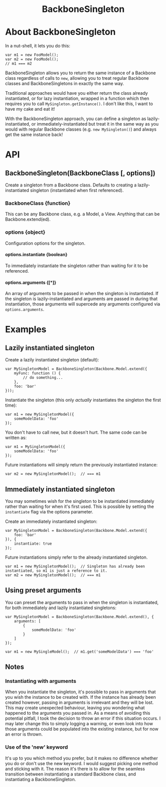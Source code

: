 <h1 align="center">BackboneSingleton</h1>

# About BackboneSingleton
In a nut-shell, it lets you do this:
```
var m1 = new FooModel();
var m2 = new FooModel();
// m1 === m2
```
BackboneSingleton allows you to return the same instance of a Backbone class regardless of calls to `new`, allowing you 
to treat regular Backbone classes and BackboneSingletons in exactly the same way.

Traditional approaches would have you either return the class already instantiated, or for lazy instantiation, wrapped 
in a function which then requires you to call `MySingleton.getInstance()`. I don't like this, I want to have my cake and
eat it!

With the BackboneSingleton approach, you can define a singleton as lazily-instantiated, or immediately-instantiated but 
treat it in the same way as you would with regular Backbone classes (e.g. `new MySingleton()`) and always get the same 
instance back!

# API

## BackboneSingleton(BackboneClass [, options])
Create a singleton from a Backbone class. Defaults to creating a lazily-instantiated singleton (instantiated when 
first referenced).

### BackboneClass {function}
This can be any Backbone class, e.g. a Model, a View. Anything that can be Backbone.extend(ed). 

### options {object}
Configuration options for the singleton.

#### options.instantiate {boolean}
To immediately instantiate the singleton rather than waiting for it to be referenced.

#### options.arguments {[*]}
An array of arguments to be passed in when the singleton is instantiated. If the singleton is lazily-instantiated and 
arguments are passed in during that instantiation, those arguments will supercede any arguments configured via
`options.arguments`.


# Examples

## Lazily instantiated singleton
Create a lazily instantiated singleton (default):
```
var MySingletonModel = BackboneSingleton(Backbone.Model.extend({
    myFunc: function () {
        // do something...
    },
    foo: 'bar'
}));
```

Instantiate the singleton (this only *actually* instantiates the singleton the first time):
```
var m1 = new MySingletonModel({
    someModelData: 'foo'
});
```

You don't have to call new, but it doesn't hurt. The same code can be written as:
```
var m1 = MySingletonModel({
    someModelData: 'foo'
});
```

Future instantiations will simply return the previously instantiated instance:
```
var m2 = new MySingletonModel();  // === m1
```


## Immediately instantiated singleton
You may sometimes wish for the singleton to be instantiated immediately rather than waiting for when it's first used.
This is possible by setting the `instantiate` flag via the options parameter.

Create an immediately instantiated singleton:
```
var MySingletonModel = BackboneSingleton(Backbone.Model.extend({
    foo: 'bar'
}), {
    instantiate: true
});
```

Future instantiations simply refer to the already instantiated singleton.
```
var m1 = new MySingletonModel();  // Singleton has already been instantiated, so m1 is just a reference to it.
var m2 = new MySingletonModel();  // === m1
```

## Using preset arguments
You can preset the arguments to pass in when the singleton is instantiated, for both immediately and lazily 
instantiated singletons:
```
var MySingletonModel = BackboneSingleton(Backbone.Model.extend(), {
    arguments: [
        {
            someModelData: 'foo'
        }
    ]
});

var m1 = new MySingleModel();  // m1.get('someModelData') === 'foo'
```

## Notes

### Instantiating with arguments
When you instantiate the singleton, it's possible to pass in arguments that you wish the instance to be created with.
If the instance has already been created however, passing in arguments is irrelevant and they will be lost.
This may create unexpected behaviour, leaving you wondering what happened to the arguments you passed in.
As a means of avoiding this potential pitfall, I took the decision to throw an error if this situation occurs. I may 
later change this to simply logging a warning, or even look into how those arguments could be populated into the 
existing instance, but for now an error is thrown.

### Use of the 'new' keyword
It's up to you which method you prefer, but it makes no difference whether you do or don't use the new keyword. I would
suggest picking one method and sticking with it. The reason it's there is to allow for the seamless transition between
instantiating a standard Backbone class, and instantiating a BackboneSingleton.